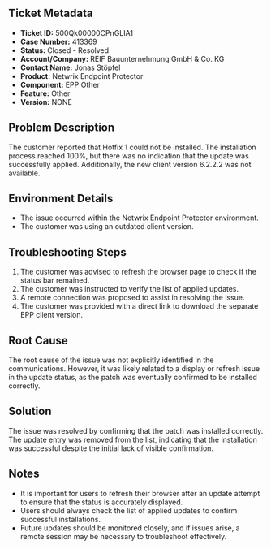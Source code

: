 ## Ticket Metadata
- **Ticket ID:** 500Qk00000CPnGLIA1
- **Case Number:** 413369
- **Status:** Closed - Resolved
- **Account/Company:** REIF Bauunternehmung GmbH & Co. KG
- **Contact Name:** Jonas Stöpfel
- **Product:** Netwrix Endpoint Protector
- **Component:** EPP Other
- **Feature:** Other
- **Version:** NONE

## Problem Description
The customer reported that Hotfix 1 could not be installed. The installation process reached 100%, but there was no indication that the update was successfully applied. Additionally, the new client version 6.2.2.2 was not available.

## Environment Details
- The issue occurred within the Netwrix Endpoint Protector environment.
- The customer was using an outdated client version.

## Troubleshooting Steps
1. The customer was advised to refresh the browser page to check if the status bar remained.
2. The customer was instructed to verify the list of applied updates.
3. A remote connection was proposed to assist in resolving the issue.
4. The customer was provided with a direct link to download the separate EPP client version.

## Root Cause
The root cause of the issue was not explicitly identified in the communications. However, it was likely related to a display or refresh issue in the update status, as the patch was eventually confirmed to be installed correctly.

## Solution
The issue was resolved by confirming that the patch was installed correctly. The update entry was removed from the list, indicating that the installation was successful despite the initial lack of visible confirmation.

## Notes
- It is important for users to refresh their browser after an update attempt to ensure that the status is accurately displayed.
- Users should always check the list of applied updates to confirm successful installations.
- Future updates should be monitored closely, and if issues arise, a remote session may be necessary to troubleshoot effectively.